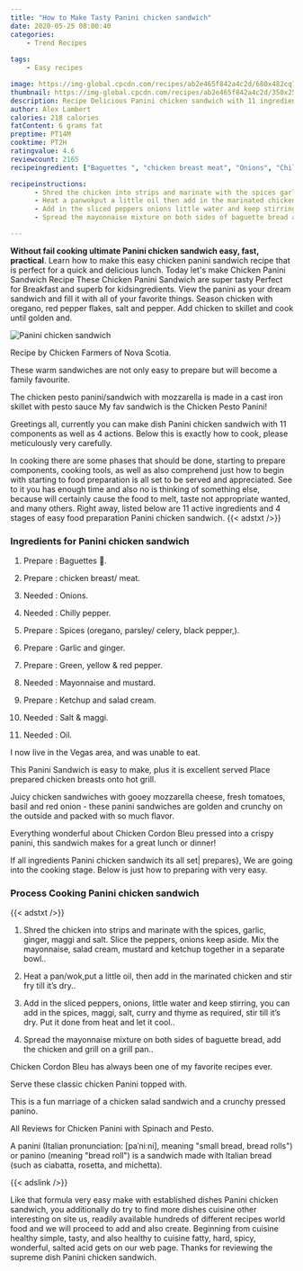 ```yaml
---
title: "How to Make Tasty Panini chicken sandwich"
date: 2020-05-25 08:00:40
categories:
    - Trend Recipes
    
tags:
    - Easy recipes

image: https://img-global.cpcdn.com/recipes/ab2e465f842a4c2d/680x482cq70/panini-chicken-sandwich-recipe-main-photo.jpg
thumbnail: https://img-global.cpcdn.com/recipes/ab2e465f842a4c2d/350x250cq70/panini-chicken-sandwich-recipe-main-photo.jpg
description: Recipe Delicious Panini chicken sandwich with 11 ingredients and 4 stages of easy cooking.
author: Alex Lambert
calories: 218 calories
fatContent: 6 grams fat
preptime: PT14M
cooktime: PT2H
ratingvalue: 4.6
reviewcount: 2165
recipeingredient: ["Baguettes ", "chicken breast meat", "Onions", "Chilly pepper", "Spices oregano parsley celery black pepper", "Garlic and ginger", "Green yellow  red pepper", "Mayonnaise and mustard", "Ketchup and salad cream", "Salt  maggi", "Oil"]

recipeinstructions: 
      - Shred the chicken into strips and marinate with the spices garlic ginger maggi and salt Slice the peppers onions keep aside Mix the mayonnaise salad cream mustard and ketchup together in a separate bowl 
      - Heat a panwokput a little oil then add in the marinated chicken and stir fry till its dry 
      - Add in the sliced peppers onions little water and keep stirring you can add in the spices maggi salt curry and thyme as required stir till its dry Put it done from heat and let it cool 
      - Spread the mayonnaise mixture on both sides of baguette bread add the chicken and grill on a grill pan

---
```




**Without fail cooking ultimate Panini chicken sandwich easy, fast, practical**. Learn how to make this easy chicken panini sandwich recipe that is perfect for a quick and delicious lunch. Today let&#39;s make Chicken Panini Sandwich Recipe These Chicken Panini Sandwich are super tasty Perfect for Breakfast and superb for kidsingredients. View the panini as your dream sandwich and fill it with all of your favorite things. Season chicken with oregano, red pepper flakes, salt and pepper. Add chicken to skillet and cook until golden and.


![Panini chicken sandwich](https://img-global.cpcdn.com/recipes/ab2e465f842a4c2d/680x482cq70/panini-chicken-sandwich-recipe-main-photo.jpg "Panini chicken sandwich")



Recipe by Chicken Farmers of Nova Scotia.

These warm sandwiches are not only easy to prepare but will become a family favourite.

The chicken pesto panini/sandwich with mozzarella is made in a cast iron skillet with pesto sauce My fav sandwich is the Chicken Pesto Panini!


Greetings all, currently you can make dish Panini chicken sandwich with 11 components as well as 4 actions. Below this is exactly how to cook, please meticulously very carefully.

In cooking there are some phases that should be done, starting to prepare components, cooking tools, as well as also comprehend just how to begin with starting to food preparation is all set to be served and appreciated. See to it you has enough time and also no is thinking of something else, because will certainly cause the food to melt, taste not appropriate wanted, and many others. Right away, listed below are 11 active ingredients and 4 stages of easy food preparation Panini chicken sandwich.
{{< adstxt />}}

### Ingredients for Panini chicken sandwich


1. Prepare  : Baguettes 🥖.

1. Prepare  : chicken breast/ meat.

1. Needed  : Onions.

1. Needed  : Chilly pepper.

1. Prepare  : Spices (oregano, parsley/ celery, black pepper,).

1. Prepare  : Garlic and ginger.

1. Prepare  : Green, yellow &amp; red pepper.

1. Needed  : Mayonnaise and mustard.

1. Prepare  : Ketchup and salad cream.

1. Needed  : Salt &amp; maggi.

1. Needed  : Oil.


I now live in the Vegas area, and was unable to eat.

This Panini Sandwich is easy to make, plus it is excellent served Place prepared chicken breasts onto hot grill.

Juicy chicken sandwiches with gooey mozzarella cheese, fresh tomatoes, basil and red onion - these panini sandwiches are golden and crunchy on the outside and packed with so much flavor.

Everything wonderful about Chicken Cordon Bleu pressed into a crispy panini, this sandwich makes for a great lunch or dinner!


If all ingredients Panini chicken sandwich its all set| prepares}, We are going into the cooking stage. Below is just how to preparing with very easy.

### Process Cooking Panini chicken sandwich

{{< adstxt />}}


1. Shred the chicken into strips and marinate with the spices, garlic, ginger, maggi and salt. Slice the peppers, onions keep aside. Mix the mayonnaise, salad cream, mustard and ketchup together in a separate bowl..



1. Heat a pan/wok,put a little oil, then add in the marinated chicken and stir fry till it’s dry..



1. Add in the sliced peppers, onions, little water and keep stirring, you can add in the spices, maggi, salt, curry and thyme as required, stir till it’s dry. Put it done from heat and let it cool..



1. Spread the mayonnaise mixture on both sides of baguette bread, add the chicken and grill on a grill pan..




Chicken Cordon Bleu has always been one of my favorite recipes ever.

Serve these classic chicken Panini topped with.

This is a fun marriage of a chicken salad sandwich and a crunchy pressed panino.

All Reviews for Chicken Panini with Spinach and Pesto.

A panini (Italian pronunciation: [paˈniːni], meaning &#34;small bread, bread rolls&#34;) or panino (meaning &#34;bread roll&#34;) is a sandwich made with Italian bread (such as ciabatta, rosetta, and michetta).


{{< adslink />}}

Like that formula very easy make with established dishes Panini chicken sandwich, you additionally do try to find more dishes cuisine other interesting on site us, readily available hundreds of different recipes world food and we will proceed to add and also create. Beginning from cuisine healthy simple, tasty, and also healthy to cuisine fatty, hard, spicy, wonderful, salted acid gets on our web page. Thanks for reviewing the supreme dish Panini chicken sandwich.
